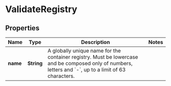 

# ValidateRegistry


## Properties

| Name | Type | Description | Notes |
|------------ | ------------- | ------------- | -------------|
|**name** | **String** | A globally unique name for the container registry. Must be lowercase and be composed only of numbers, letters and &#x60;-&#x60;, up to a limit of 63 characters. |  |




